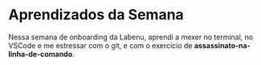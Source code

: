  # Aprendizados da Semana 
 Nessa semana de onboarding da Labenu, aprendi a mexer no terminal, 
no VSCode e me estressar com o git, e com o exercício de **assassinato-na-linha-de-comando**.
